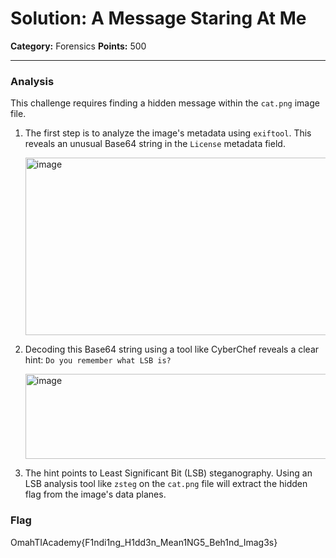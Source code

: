 # Solution: A Message Staring At Me

**Category:** Forensics
**Points:** 500

---

### Analysis

This challenge requires finding a hidden message within the `cat.png` image file.

1.  The first step is to analyze the image's metadata using `exiftool`. This reveals an unusual Base64 string in the `License` metadata field.

    <img width="771" height="284" alt="image" src="https://github.com/user-attachments/assets/394e98bf-684c-40f8-a525-33c6e93d026d" />


2.  Decoding this Base64 string using a tool like CyberChef reveals a clear hint: `Do you remember what LSB is?`

    <img width="784" height="136" alt="image" src="https://github.com/user-attachments/assets/9ec680aa-c2f4-4290-aeca-d61d12a40d5c" />


3.  The hint points to Least Significant Bit (LSB) steganography. Using an LSB analysis tool like `zsteg` on the `cat.png` file will extract the hidden flag from the image's data planes.

### Flag

OmahTIAcademy{F1ndi1ng_H1dd3n_Mean1NG5_Beh1nd_Imag3s}
